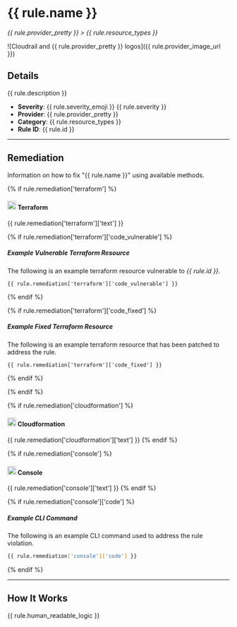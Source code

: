 # {{ rule.name }}

*{{ rule.provider_pretty }} > {{ rule.resource_types }}*

![Cloudrail and {{ rule.provider_pretty }} logos]({{ rule.provider_image_url }})

## Details
{{ rule.description }}

- **Severity**: {{ rule.severity_emoji }} {{ rule.severity }}
- **Provider**: {{ rule.provider_pretty }}
- **Category**: {{ rule.resource_types }}
- **Rule ID**: {{ rule.id }}

---

## Remediation
Information on how to fix "{{ rule.name }}" using available methods.

{% if rule.remediation['terraform'] %}
####  <img src="../_media/emojis/terraform.png" alt="terraform" width="20"/>  Terraform
{{ rule.remediation['terraform']['text'] }}

{% if rule.remediation['terraform']['code_vulnerable'] %}

##### Example Vulnerable Terraform Resource
The following is an example terraform resource vulnerable to *{{ rule.id }}*.
```hcl
{{ rule.remediation['terraform']['code_vulnerable'] }}

```
{% endif %}

{% if rule.remediation['terraform']['code_fixed'] %}
##### Example Fixed Terraform Resource
The following is an example terraform resource that has been patched to address the rule.
```hcl
{{ rule.remediation['terraform']['code_fixed'] }}
```
{% endif %}

{% endif %}

{% if rule.remediation['cloudformation'] %}
#### <img src="../_media/emojis/aws.png" alt="aws" width="20"/> Cloudformation
{{ rule.remediation['cloudformation']['text'] }}
{% endif %}

{% if rule.remediation['console'] %}
####  <img src="../_media/emojis/{{rule.provider}}.png" alt="{{rule.provider}}" width="20"/> Console
{{ rule.remediation['console']['text'] }}
{% endif %}

{% if rule.remediation['console']['code'] %}
##### Example CLI Command
The following is an example CLI command used to address the rule violation.
```sh
{{ rule.remediation['console']['code'] }}
```
{% endif %}

---

## How It Works
{{ rule.human_readable_logic }}
